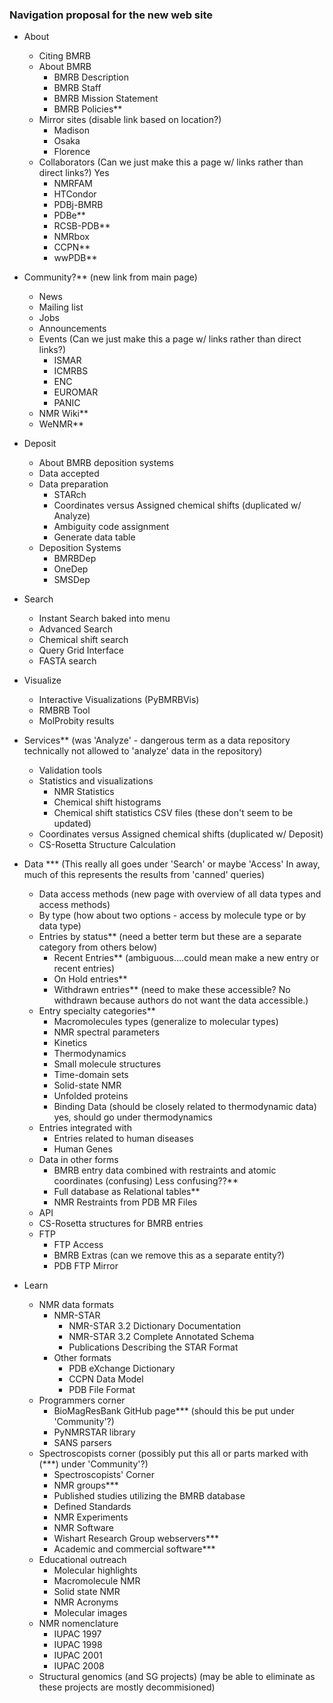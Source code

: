 ### Navigation proposal for the new web site

* About
  * Citing BMRB
  * About BMRB
    * BMRB Description
    * BMRB Staff
    * BMRB Mission Statement
    * BMRB Policies**
   * Mirror sites (disable link based on location?)
     * Madison
     * Osaka
     * Florence
   * Collaborators (Can we just make this a page w/ links rather than direct links?) Yes
     * NMRFAM
     * HTCondor
     * PDBj-BMRB
     * PDBe**
     * RCSB-PDB**
     * NMRbox
     * CCPN**
     * wwPDB**
 * Community?** (new link from main page)
   * News
   * Mailing list
   * Jobs
   * Announcements
   * Events (Can we just make this a page w/ links rather than direct links?)
     * ISMAR
     * ICMRBS
     * ENC
     * EUROMAR
     * PANIC
   * NMR Wiki** 
   * WeNMR**
* Deposit
  * About BMRB deposition systems
  * Data accepted
  * Data preparation
    * STARch
    * Coordinates versus Assigned chemical shifts (duplicated w/ Analyze)
    * Ambiguity code assignment
    * Generate data table
  * Deposition Systems
    * BMRBDep
    * OneDep
    * SMSDep
* Search
  * Instant Search baked into menu
  * Advanced Search
  * Chemical shift search
  * Query Grid Interface
  * FASTA search

* Visualize
  * Interactive Visualizations (PyBMRBVis)
  * RMBRB Tool
  * MolProbity results
* Services** (was 'Analyze' - dangerous term as a data repository technically not allowed to 'analyze' data in the repository)
  * Validation tools
  * Statistics and visualizations
    * NMR Statistics
    * Chemical shift histograms
    * Chemical shift statistics CSV files (these don't seem to be updated)
  * Coordinates versus Assigned chemical shifts (duplicated w/ Deposit)
  * CS-Rosetta Structure Calculation
* Data *** (This really all goes under 'Search' or maybe 'Access' In away, much of this represents the results from 'canned' queries)
  * Data access methods (new page with overview of all data types and access methods)
  * By type (how about two options - access by molecule type or by data type)
  * Entries by status** (need a better term but these are a separate category from others below)
    * Recent Entries**  (ambiguous….could mean make a new entry or recent entries)
    * On Hold entries**
    * Withdrawn entries**   (need to make these accessible? No withdrawn because authors do not want the data accessible.)
  * Entry specialty categories**
    * Macromolecules types (generalize to molecular types)
    * NMR spectral parameters
    * Kinetics
    * Thermodynamics
    * Small molecule structures
    * Time-domain sets
    * Solid-state NMR
    * Unfolded proteins
    * Binding Data (should be closely related to thermodynamic data) yes, should go under thermodynamics
  * Entries integrated with
    * Entries related to human diseases
    * Human Genes
  * Data in other forms
    * BMRB entry data combined with restraints and atomic coordinates (confusing) Less confusing??**
    * Full database as Relational tables**
    * NMR Restraints from PDB MR Files
  * API
  * CS-Rosetta structures for BMRB entries
  * FTP
    * FTP Access
    * BMRB Extras (can we remove this as a separate entity?)
    * PDB FTP Mirror
* Learn
  * NMR data formats
    * NMR-STAR
      * NMR-STAR 3.2 Dictionary Documentation
      * NMR-STAR 3.2 Complete Annotated Schema
      * Publications Describing the STAR Format
    * Other formats
      * PDB eXchange Dictionary
      * CCPN Data Model
      * PDB File Format
  * Programmers corner
    * BioMagResBank GitHub page*** (should this be put under 'Community'?)
    * PyNMRSTAR library
    * SANS parsers
  * Spectroscopists corner (possibly put this all or parts marked with (***) under 'Community'?)
    * Spectroscopists' Corner
    * NMR groups***
    * Published studies utilizing the BMRB database
    * Defined Standards
    * NMR Experiments
    * NMR Software
    * Wishart Research Group webservers***
    * Academic and commercial software***
  * Educational outreach
    * Molecular highlights
    * Macromolecule NMR
    * Solid state NMR
    * NMR Acronyms
    * Molecular images
  * NMR nomenclature
    * IUPAC 1997
    * IUPAC 1998
    * IUPAC 2001
    * IUPAC 2008
  * Structural genomics (and SG projects) (may be able to eliminate as these projects are mostly decommisioned)
